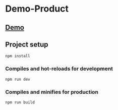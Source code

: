 # Demo-Product


## [Demo](https://ttppoo121440.github.io/Demo-Product/index.html)


## Project setup
```
npm install
```

### Compiles and hot-reloads for development
```
npm run dev
```

### Compiles and minifies for production
```
npm run build
```
